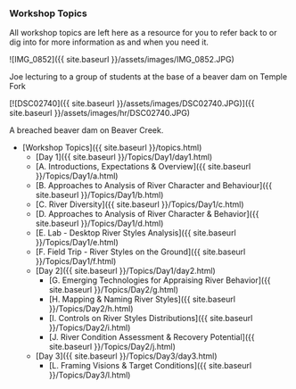### Workshop Topics

All workshop topics are  left here as a resource for you to refer back to or dig into for more information as and when you need it.

![IMG_0852]({{ site.baseurl }}/assets/images/IMG_0852.JPG)

Joe lecturing to a group of students at the base of a beaver dam on Temple Fork 


[![DSC02740]({{ site.baseurl }}/assets/images/DSC02740.JPG)]({{ site.baseurl }}/assets/images/hr/DSC02740.JPG)

A breached beaver dam on Beaver Creek.



* [Workshop Topics]({{ site.baseurl }}/topics.html)
  *   [Day 1]({{ site.baseurl }}/Topics/Day1/day1.html)
    *  	[A. Introductions, Expectations & Overview]({{ site.baseurl }}/Topics/Day1/a.html)
    *  	[B. Approaches to Analysis of River Character and Behaviour]({{ site.baseurl }}/Topics/Day1/b.html)
    *  	[C. River Diversity]({{ site.baseurl }}/Topics/Day1/c.html)
    *  	[D. Approaches to Analysis of River Character & Behavior]({{ site.baseurl }}/Topics/Day1/d.html)
    *  	[E. Lab - Desktop River Styles Analysis]({{ site.baseurl }}/Topics/Day1/e.html)
    *  	[F. Field Trip - River Styles on the Ground]({{ site.baseurl }}/Topics/Day1/f.html)
  *   [Day 2]({{ site.baseurl }}/Topics/Day1/day2.html)
      *  [G. Emerging Technologies for Appraising River Behavior]({{ site.baseurl }}/Topics/Day2/g.html)
      *  [H. Mapping & Naming River Styles]({{ site.baseurl }}/Topics/Day2/h.html)
      *  [I. Controls on River Styles Distributions]({{ site.baseurl }}/Topics/Day2/i.html)
      *  [J. River Condition Assessment & Recovery Potential]({{ site.baseurl }}/Topics/Day2/j.html)
  *   [Day 3]({{ site.baseurl }}/Topics/Day3/day3.html)
      *  [L. Framing Visions & Target Conditions]({{ site.baseurl }}/Topics/Day3/l.html)




